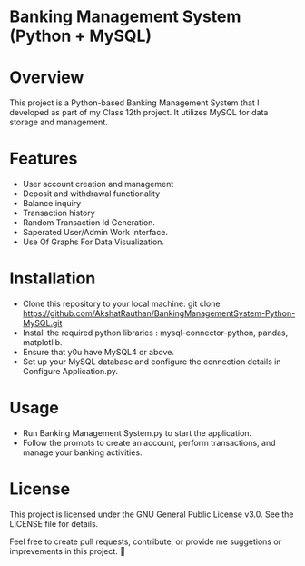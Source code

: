 # Banking Management System (Python + MySQL)

# Overview
This project is a Python-based Banking Management System that I developed as part of my Class 12th project. It utilizes MySQL for data storage and management.

# Features 
* User account creation and management
* Deposit and withdrawal functionality
* Balance inquiry
* Transaction history
* Random Transaction Id Generation.
* Saperated User/Admin Work Interface.
* Use Of Graphs For Data Visualization.

# Installation 
* Clone this repository to your local machine: git clone https://github.com/AkshatRauthan/BankingManagementSystem-Python-MySQL.git
* Install the required python libraries : mysql-connector-python, pandas, matplotlib.
* Ensure that y0u have MySQL4 or above.
* Set up your MySQL database and configure the connection details in Configure Application.py.

# Usage
* Run Banking Management System.py to start the application.
* Follow the prompts to create an account, perform transactions, and manage your banking activities.

# License
This project is licensed under the GNU General Public License v3.0. See the LICENSE file for details.

Feel free to create pull requests, contribute, or provide me suggetions or imprevements in this project. 🚀

